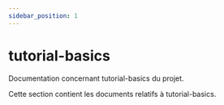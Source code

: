 ```yaml
---
sidebar_position: 1
---
```


# tutorial-basics

Documentation concernant tutorial-basics du projet.

Cette section contient les documents relatifs à tutorial-basics.

